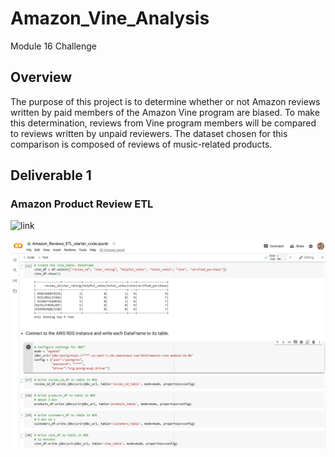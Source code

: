 # Amazon_Vine_Analysis
Module 16 Challenge

## Overview

The purpose of this project is to determine whether or not Amazon reviews written by paid members of the Amazon Vine program are biased. To make this determination, reviews from Vine program members will be compared to reviews written by unpaid reviewers. The dataset chosen for this comparison is composed of reviews of music-related products.


## Deliverable 1
### Amazon Product Review ETL

![link]()

![image](https://github.com/Bryan-Corn/Amazon_Vine_Analysis/blob/main/Resources/Images/Img01.png)
